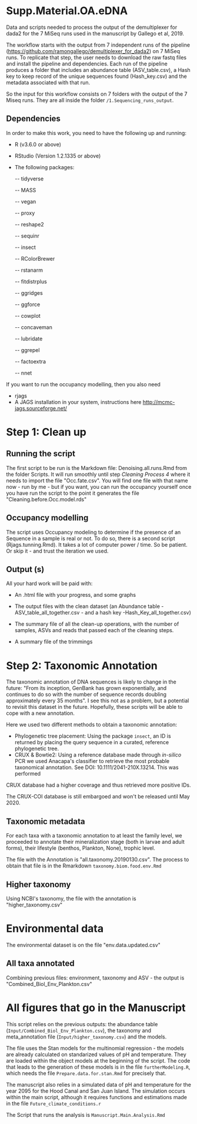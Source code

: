 # Supp.Material.OA.eDNA
Data and scripts needed to process the output of the demultiplexer for dada2 for the 7 MiSeq runs used in the manuscript by Gallego et al, 2019.

The workflow starts with the output from 7 independent runs of the pipeline (https://github.com/ramongallego/demultiplexer_for_dada2) on 7 MiSeq runs. To replicate that step, the user needs to download the raw fastq files and install the pipeline and dependencies. Each run of the pipeline produces a folder that includes an abundance table (ASV_table.csv), a Hash key to keep record of the unique sequences found (Hash_key.csv) and the metadata associated with that run. 

So the input for this workflow consists on 7 folders with the output of the 7 Miseq runs. They are all inside the folder `/1.Sequencing_runs_output`.


## Dependencies

In order to make this work, you need to have the following up and running:
- R (v3.6.0 or above)
- RStudio (Version 1.2.1335 or above)
- The following packages:

  -- tidyverse
  
  -- MASS
  
  -- vegan
  
  -- proxy
  
  -- reshape2
  
  -- sequinr
  
  -- insect
  
  -- RColorBrewer
  
  -- rstanarm
  
  -- fitdistrplus
  
  -- ggridges
  
  -- ggforce
  
  -- cowplot
  
  -- concaveman
  
  -- lubridate
  
  -- ggrepel
  
  -- factoextra
  
  -- nnet
  
If you want to run the occupancy modelling, then you also need
  
 - rjags
 - A JAGS installation in your system, instructions here http://mcmc-jags.sourceforge.net/

# Step 1: Clean up

## Running the script

The first script to be run is the Markdown file: Denoising.all.runs.Rmd from the folder Scripts. It will run smoothly until step *Cleaning Process 4* where it needs to import the file "Occ.fate.csv". You will find one file with that name now - run by me - but if you want, you can run the occupancy yourself once you have run the script to the point it generates the file "Cleaning.before.Occ.model.rds"
  
## Occupancy modelling

The script uses Occupancy modeling to determine if the presence of an Sequence in a sample is real or not. To do so, there is a second script (Rjags.tunning.Rmd). It takes a lot of computer power / time. So be patient. Or skip it - and trust the iteration we used.

## Output (s)

All your hard work will be paid with:

- An .html file with your progress, and some graphs
- The output files with the clean dataset (an Abundance table - ASV_table_all_together.csv -  and a hash key -Hash_Key_all_together.csv)
- The summary file of all the clean-up operations, with the number of samples, ASVs and reads that passed each of the cleaning steps.


- A summary file of the trimmings

# Step 2: Taxonomic Annotation

The taxonomic annotation of DNA sequences is likely to change in the future: "From its inception, GenBank has grown exponentially, and continues to do so with the number of sequence records doubling approximately every 35 months". I see this not as a problem, but a potential to revisit this dataset in the future. Hopefully, these scripts will be able to cope with a new annotation.

Here we used two different methods to obtain a taxonomic annotation:

- Phylogenetic tree placement: Using the package `insect`, an ID is returned by placing the query sequence in a curated, reference phylogenetic tree. 
- CRUX & Bowtie2: Using a reference database made through *in-silico* PCR we used Anacapa's classifier to retrieve the most probable taxonomical annotation. See DOI: 10.1111/2041-210X.13214. This was performed 

CRUX database had a higher coverage and thus retrieved more positive IDs. 

The CRUX-COI database is still embargoed and won't be released until May 2020.

## Taxonomic metadata

For each taxa with a taxonomic annotation to at least the family level, we proceeded to annotate their mineralization stage (both in larvae and adult forms), their lifestyle (benthos, Plankton, None), trophic level. 

The file with the Annotation is "all.taxonomy.20190130.csv". The process to obtain that file is in the Rmarkdown `taxonomy.biom.food.env.Rmd`

## Higher taxonomy

Using NCBI's taxonomy, the file with the annotation is "higher_taxonomy.csv"



# Environmental data

The environmental dataset is on the file "env.data.updated.csv"

## All taxa annotated

Combining previous files: environment, taxonomy and ASV - the output is "Combined_Biol_Env_Plankton.csv"

# All figures that go in the Manuscript

This script relies on the previous outputs: the abundance table (`Input/Combined_Biol_Env_Plankton.csv`), the taxonomy and meta_annotation file (`Input/higher_taxonomy.csv`) and the models.

The file uses the Stan models for the multinomial regression - the models are already calculated on standarized values of pH and temperature. They are loaded within the object models at the beginning of the script. The code that leads to the generation of these models is in the file `furtherModeling.R`, which needs the file `Prepare.data.for.stan.Rmd` for precisely that.

The manuscript also relies in a simulated data of pH and temperature for the year 2095 for the Hood Canal and San Juan Island. The simulation occurs within the main script, although it requires functions and estimations made in the file `Future_climate_conditions.r`

The Script that runs the analysis is `Manuscript.Main.Analysis.Rmd`
